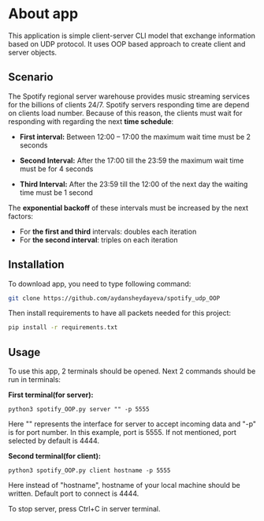 # About app

This application is simple client-server CLI model that exchange information based on UDP protocol. It uses OOP based approach to create client and server objects.

## Scenario

The Spotify regional server warehouse provides music streaming services for the billions of clients 24/7. Spotify servers responding time are depend on clients load number. Because of this reason, the clients must wait for responding with regarding the next **time schedule**:

- **First interval:** Between 12:00 – 17:00 the maximum wait time must be 2 seconds

- **Second Interval:** After the 17:00 till the 23:59 the maximum wait time must be for 4 seconds

- **Third Interval:** After the 23:59 till the 12:00 of the next day the waiting time must be 1 second


The **exponential backoff** of these intervals must be increased by the next factors: 

- For **the first and third** intervals: doubles each iteration
- For **the second interval**: triples on each iteration 

## Installation

To download app, you need to type following command:

```bash
git clone https://github.com/aydansheydayeva/spotify_udp_OOP
```
 Then install requirements to have all packets needed for this project:

```bash
pip install -r requirements.txt
```

## Usage

To use this app, 2 terminals should be opened. Next 2 commands should be run in terminals:

**First terminal(for server):**
```
python3 spotify_OOP.py server "" -p 5555
```
Here "" represents the interface for server to accept incoming data and "-p" is for port number. In this example, port is 5555. If not mentioned, port selected by default is 4444.

**Second terminal(for client):**
```
python3 spotify_OOP.py client hostname -p 5555
```
Here instead of "hostname", hostname of your local machine should be written. Default port to connect is 4444.

To stop server, press Ctrl+C in server terminal.
